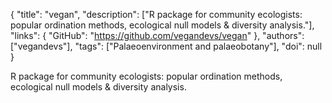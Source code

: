 {
  "title": "vegan",
  "description": ["R package for community ecologists: popular ordination methods, ecological null models & diversity analysis."],
  "links": {
    "GitHub": "https://github.com/vegandevs/vegan"
  },
  "authors": ["vegandevs"],
  "tags": ["Palaeoenvironment and palaeobotany"],
  "doi": null
}

<!-- Generated by csv2md.R – do not edit by hand -->

R package for community ecologists: popular ordination methods, ecological null models & diversity analysis.